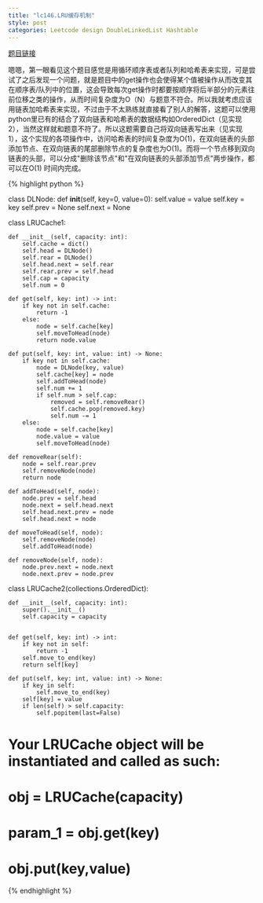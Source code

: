 ```yaml
---
title: "lc146.LRU缓存机制"
style: post
categories: Leetcode design DoubleLinkedList Hashtable
---
```


[题目链接](https://leetcode-cn.com/problems/lru-cache/)

嗯嗯，第一眼看见这个题目感觉是用循环顺序表或者队列和哈希表来实现，可是尝试了之后发现一个问题，就是题目中的get操作也会使得某个值被操作从而改变其在顺序表/队列中的位置，这会导致每次get操作时都要按顺序将后半部分的元素往前位移之类的操作，从而时间复杂度为O（N）与题意不符合。所以我就考虑应该用链表加哈希表来实现，不过由于不太熟练就直接看了别人的解答，这题可以使用python里已有的结合了双向链表和哈希表的数据结构如OrderedDict（见实现2），当然这样就和题意不符了。所以这题需要自己将双向链表写出来（见实现1），这个实现的各项操作中，访问哈希表的时间复杂度为O(1)，在双向链表的头部添加节点、在双向链表的尾部删除节点的复杂度也为O(1)。而将一个节点移到双向链表的头部，可以分成"删除该节点"和"在双向链表的头部添加节点"两步操作，都可以在O(1) 时间内完成。

{% highlight python %}

class DLNode:
    def __init__(self, key=0, value=0):
        self.value = value
        self.key = key
        self.prev = None
        self.next = None

class LRUCache1:

    def __init__(self, capacity: int):
        self.cache = dict()
        self.head = DLNode()
        self.rear = DLNode()
        self.head.next = self.rear
        self.rear.prev = self.head
        self.cap = capacity
        self.num = 0

    def get(self, key: int) -> int:
        if key not in self.cache:
            return -1
        else:
            node = self.cache[key]
            self.moveToHead(node)
            return node.value

    def put(self, key: int, value: int) -> None:
        if key not in self.cache:
            node = DLNode(key, value)
            self.cache[key] = node
            self.addToHead(node)
            self.num += 1
            if self.num > self.cap:
                removed = self.removeRear()
                self.cache.pop(removed.key)
                self.num -= 1
        else:
            node = self.cache[key]
            node.value = value
            self.moveToHead(node)

    def removeRear(self):
        node = self.rear.prev
        self.removeNode(node)
        return node

    def addToHead(self, node):
        node.prev = self.head
        node.next = self.head.next
        self.head.next.prev = node
        self.head.next = node
    
    def moveToHead(self, node):
        self.removeNode(node)
        self.addToHead(node)
    
    def removeNode(self, node):
        node.prev.next = node.next
        node.next.prev = node.prev

class LRUCache2(collections.OrderedDict):

    def __init__(self, capacity: int):
        super().__init__()
        self.capacity = capacity


    def get(self, key: int) -> int:
        if key not in self:
            return -1
        self.move_to_end(key)
        return self[key]

    def put(self, key: int, value: int) -> None:
        if key in self:
            self.move_to_end(key)
        self[key] = value
        if len(self) > self.capacity:
            self.popitem(last=False)


# Your LRUCache object will be instantiated and called as such:
# obj = LRUCache(capacity)
# param_1 = obj.get(key)
# obj.put(key,value)

{% endhighlight %}

